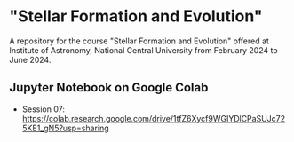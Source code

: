 # "Stellar Formation and Evolution"

A repository for the course "Stellar Formation and Evolution" offered at Institute of Astronomy, National Central University from February 2024 to June 2024.

## Jupyter Notebook on Google Colab

- Session 07: https://colab.research.google.com/drive/1tfZ6Xycf9WGIYDlCPaSUJc725KE1_gN5?usp=sharing
